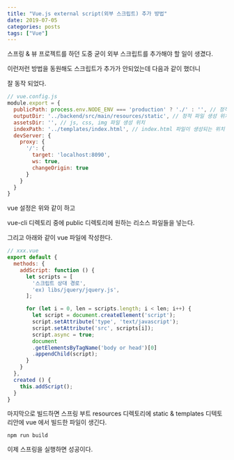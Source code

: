```yaml
---
title: "Vue.js external script(외부 스크립트) 추가 방법"
date: 2019-07-05
categories: posts
tags: ["Vue"]
---
```


스프링 & 뷰 프로젝트를 하던 도중 굳이 외부 스크립트를 추가해야 할 일이 생겼다.

이런저런 방법을 동원해도 스크립트가 추가가 안되었는데 다음과 같이 했더니

잘 동작 되었다.

```js
// vue.config.js
module.export = {
  publicPath: process.env.NODE_ENV === 'production' ? './' : '', // 정적 리소스의 경로를 상대 경로로 지정한다.
  outputDir: '../backend/src/main/resources/static', // 정적 파일 생성 위치
  assetsDir: '', // js, css, img 파일 생성 위치
  indexPath: '../templates/index.html', // index.html 파일이 생성되는 위치
  devServer: {
    proxy: {
      '/': {
        target: 'localhost:8090',
        ws: true,
        changeOrigin: true
      }
    }
  }
}
```

vue 설정은 위와 같이 하고

vue-cli 디렉토리 중에 public 디렉토리에 원하는 리소스 파일들을 넣는다.

그리고 아래와 같이 vue 파일에 작성한다.

```js
// xxx.vue
export default {
  methods: {
    addScript: function () {
      let scripts = [
        '스크립트 상대 경로',
        'ex) libs/jquery/jquery.js',
      ];

      for (let i = 0, len = scripts.length; i < len; i++) {
        let script = document.createElement('script');
        script.setAttribute('type', 'text/javascript');
        script.setAttribute('src', scripts[i]);
        script.async = true;
        document
        .getElementsByTagName('body or head')[0]
        .appendChild(script);
      }
    }
  },
  created () {
    this.addScript();
  }
}
```
마지막으로 빌드하면 스프링 부트 resources 디렉토리에 static & templates 디텍토리안에 vue 에서 빌드한 파일이 생긴다.

```shell
npm run build
```

이제 스프링을 실행하면 성공이다.